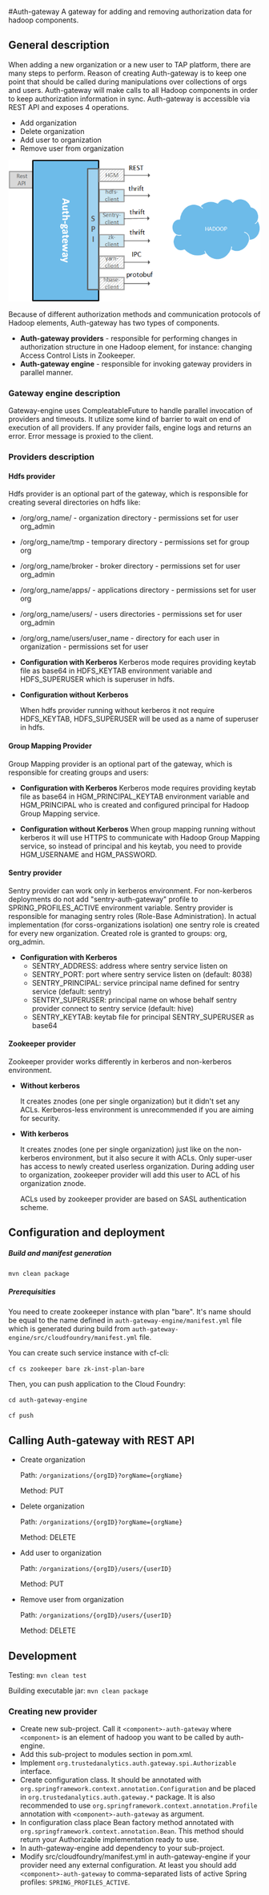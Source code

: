 #Auth-gateway
A gateway for adding and removing authorization data for hadoop components.


## General description

When adding a new organization or a new user to TAP platform, there are many steps to perform. Reason of creating Auth-gateway is to keep one point that should be called during manipulations over collections of orgs and users. Auth-gateway will make calls to all Hadoop components in order to keep authorization information in sync. Auth-gateway is accessible via REST API and exposes 4 operations.

* Add organization
* Delete organization
* Add user to organization
* Remove user from organization

![](wikiimages/auth-gateway.png)

Because of different authorization methods and communication protocols of Hadoop elements, Auth-gateway has two types of components.
* **Auth-gateway providers** - responsible for performing changes in authorization structure in one Hadoop element, for instance: changing Access Control Lists in Zookeeper.
* **Auth-gateway engine** - responsible for invoking gateway providers in parallel manner.


### Gateway engine description

Gateway-engine uses CompleatableFuture to handle parallel invocation of providers and timeouts. It utilize some kind of barrier to wait on end of execution of all providers. If any provider fails, engine logs and returns an error. Error message is proxied to the client.

### Providers description

#### Hdfs provider
Hdfs provider is an optional part of the gateway, which is responsible for creating several directories on hdfs like:

* /org/org_name/ - organization directory - permissions set for user org_admin
* /org/org_name/tmp - temporary directory - permissions set for group org
* /org/org_name/broker - broker directory - permissions set for user org_admin
* /org/org_name/apps/ - applications directory - permissions set for user org
* /org/org_name/users/ - users directories - permissions set for user org_admin
* /org/org_name/users/user_name - directory for each user in organization - permissions set for user

* **Configuration with Kerberos**
  Kerberos mode requires providing keytab file as base64 in HDFS_KEYTAB environment variable and HDFS_SUPERUSER which is superuser in hdfs.
  
* **Configuration without Kerberos**
  
  When hdfs provider running without kerberos it not require HDFS_KEYTAB, HDFS_SUPERUSER will be used as a name of superuser in hdfs.

#### Group Mapping Provider
Group Mapping provider is an optional part of the gateway, which is responsible for creating groups and users:

* **Configuration with Kerberos**
  Kerberos mode requires providing keytab file as base64 in HGM_PRINCIPAL_KEYTAB environment variable and HGM_PRINCIPAL who is created and configured principal for Hadoop Group Mapping service.
  
* **Configuration without Kerberos**
  When group mapping running without kerberos it will use HTTPS to communicate with Hadoop Group Mapping service, so instead of principal and his keytab, you need to provide HGM_USERNAME and HGM_PASSWORD.

#### Sentry provider
Sentry provider can work only in kerberos environment. For non-kerberos deployments do not add "sentry-auth-gateway" profile to
SPRING_PROFILES_ACTIVE environment variable. Sentry provider is responsible for managing sentry roles (Role-Base Administration). 
In actual implementation (for corss-organizations isolation) one sentry role is created for every new organization. Created role 
is granted to groups: org, org_admin.

* **Configuration with Kerberos**
  * SENTRY_ADDRESS: address where sentry service listen on 
  * SENTRY_PORT: port where sentry service listen on (default: 8038)
  * SENTRY_PRINCIPAL: service principal name defined for sentry service (default: sentry)
  * SENTRY_SUPERUSER: principal name on whose behalf sentry provider connect to sentry service (default: hive)
  * SENTRY_KEYTAB: keytab file for principal SENTRY_SUPERUSER as base64 

#### Zookeeper provider

Zookeeper provider works differently in kerberos and non-kerberos environment.
* **Without kerberos**

  It creates znodes (one per single organization) but it didn't set any ACLs. Kerberos-less environment is unrecommended if you are aiming for security.

* **With kerberos**

  It creates znodes (one per single organization) just like on the non-kerberos environment, but it also secure it with ACLs. Only super-user has access to newly created userless organization. During adding user to organization, zookeeper provider will add this user to ACL of his organization znode. 
  
  ACLs used by zookeeper provider are based on SASL authentication scheme.


## Configuration and deployment

##### Build and manifest generation
```mvn clean package```

##### Prerequisities
You need to create zookeeper instance with plan "bare". It's name should be equal to the name defined in ```auth-gateway-engine/manifest.yml``` file which is generated during build from ```auth-gateway-engine/src/cloudfoundry/manifest.yml``` file.

You can create such service instance with cf-cli:

```cf cs zookeeper bare zk-inst-plan-bare```

Then, you can push application to the Cloud Foundry:

```cd auth-gateway-engine```

```cf push```


## Calling Auth-gateway with REST API

* Create organization

  Path: ```/organizations/{orgID}?orgName={orgName}```
  
  Method: PUT
  
* Delete organization

  Path: ```/organizations/{orgID}?orgName={orgName}```
  
  Method: DELETE
  
* Add user to organization

  Path: ```/organizations/{orgID}/users/{userID}```
  
  Method: PUT
  
* Remove user from organization

  Path: ```/organizations/{orgID}/users/{userID}```
  
  Method: DELETE


## Development

Testing:
```mvn clean test```

Building executable jar:
```mvn clean package```


### Creating new provider

* Create new sub-project. Call it ```<component>-auth-gateway``` where ```<component>``` is an element of hadoop you want to be called by auth-engine.
* Add this sub-project to modules section in pom.xml.
* Implement ```org.trustedanalytics.auth.gateway.spi.Authorizable``` interface.
* Create configuration class. It should be annotated with ```org.springframework.context.annotation.Configuration``` and be placed in ```org.trustedanalytics.auth.gateway.*``` package. It is also recommended to use ```org.springframework.context.annotation.Profile``` annotation with ```<component>-auth-gateway``` as argument.
* In configuration class place Bean factory method annotated with ```org.springframework.context.annotation.Bean```. This method should return your Authorizable implementation ready to use.
* In auth-gateway-engine add dependency to your sub-project.
* Modify src/cloudfoundry/manifest.yml in auth-gateway-engine if your provider need any external configuration. At least you should add ```<component>-auth-gateway``` to comma-separated lists of active Spring profiles: ```SPRING_PROFILES_ACTIVE```.
